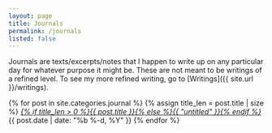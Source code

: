 ```yaml
---
layout: page
title: Journals
permalink: /journals
listed: false
---
```


Journals are texts/excerpts/notes that I happen to write up on any particular day for whatever purpose it might be. These are not meant to be writings of a refined level. To see my more refined writing, go to [Writings]({{ site.url }}/writings).

{% for post in site.categories.journal %}
	{% assign title_len = post.title | size %}
  <i class="post-list-title"><a href="{{ post.url | prepend: site.baseurl }}">{% if title_len > 0 %}{{ post.title }}{% else %}{{ "untitled" }}{% endif %}</a></i>
  <span class="post-meta">{{ post.date | date: "%b %-d, %Y" }}</span>
{% endfor %}
